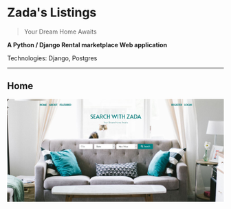 # Zada's Listings
 > Your Dream Home Awaits

**A Python / Django Rental marketplace Web application**

Technologies: Django, Postgres

---

## Home
![homepage](zadaslistings.jpg)